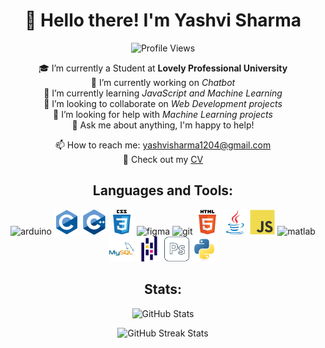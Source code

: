 <!-- Header -->
<h1 align="center">👋 Hello there! I'm Yashvi Sharma</h1>
<p align="center">
  <img src="https://komarev.com/ghpvc/?username=yashvisharma1204&color=yellow" alt="Profile Views">
</p>

<!-- About me -->
<p align="center">
  🎓 I’m currently a Student at <b>Lovely Professional University</b><br>
  🔭 I’m currently working on <i>Chatbot</i><br>
  🌱 I’m currently learning <i>JavaScript and Machine Learning</i><br>
  👯 I’m looking to collaborate on <i>Web Development projects</i><br>
  🤝 I’m looking for help with <i>Machine Learning projects</i><br>
  💬 Ask me about anything, I'm happy to help!
</p>

<!-- Contact info -->
<p align="center">
  📫 How to reach me: <a href="mailto:yashvisharma1204@gmail.com">yashvisharma1204@gmail.com</a><br>
  📄 Check out my <a href="https://yashvicv.tiiny.site">CV</a><br>
</p>

<!-- Languages and Tools -->
<h2 align="center">Languages and Tools:</h2>
<p align="center">
  <img src="https://cdn.worldvectorlogo.com/logos/arduino-1.svg" alt="arduino" width="40" height="40"/>
  <img src="https://raw.githubusercontent.com/devicons/devicon/master/icons/c/c-original.svg" alt="c" width="40" height="40"/>
  <img src="https://raw.githubusercontent.com/devicons/devicon/master/icons/cplusplus/cplusplus-original.svg" alt="cplusplus" width="40" height="40"/>
  <img src="https://raw.githubusercontent.com/devicons/devicon/master/icons/css3/css3-original-wordmark.svg" alt="css3" width="40" height="40"/>
  <img src="https://www.vectorlogo.zone/logos/figma/figma-icon.svg" alt="figma" width="40" height="40"/>
  <img src="https://www.vectorlogo.zone/logos/git-scm/git-scm-icon.svg" alt="git" width="40" height="40"/>
  <img src="https://raw.githubusercontent.com/devicons/devicon/master/icons/html5/html5-original-wordmark.svg" alt="html5" width="40" height="40"/>
  <img src="https://raw.githubusercontent.com/devicons/devicon/master/icons/java/java-original.svg" alt="java" width="40" height="40"/>
  <img src="https://raw.githubusercontent.com/devicons/devicon/master/icons/javascript/javascript-original.svg" alt="javascript" width="40" height="40"/>
  <img src="https://upload.wikimedia.org/wikipedia/commons/2/21/Matlab_Logo.png" alt="matlab" width="40" height="40"/>
  <img src="https://raw.githubusercontent.com/devicons/devicon/master/icons/mysql/mysql-original-wordmark.svg" alt="mysql" width="40" height="40"/>
  <img src="https://raw.githubusercontent.com/devicons/devicon/2ae2a900d2f041da66e950e4d48052658d850630/icons/pandas/pandas-original.svg" alt="pandas" width="40" height="40"/>
  <img src="https://raw.githubusercontent.com/devicons/devicon/master/icons/photoshop/photoshop-line.svg" alt="photoshop" width="40" height="40"/>
  <img src="https://raw.githubusercontent.com/devicons/devicon/master/icons/python/python-original.svg" alt="python" width="40" height="40"/>
</p>

<!-- Stats -->
<h2 align="center">Stats:</h2>

<p align="center">
  <img src="https://github-readme-stats.vercel.app/api?username=Yashvisharma1204&theme=vision-friendly-dark&hide_border=true&include_all_commits=true&count_private=true" alt="GitHub Stats">
</p>

<p align="center">
  <img src="https://github-readme-streak-stats.herokuapp.com/?user=Yashvisharma1204&theme=vision-friendly-dark&hide_border=true" alt="GitHub Streak Stats">
</p>
